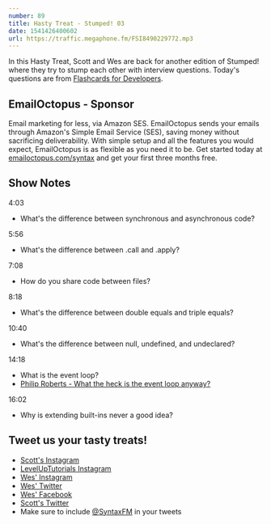 ```yaml
---
number: 89
title: Hasty Treat - Stumped! 03
date: 1541426400602
url: https://traffic.megaphone.fm/FSI8490229772.mp3
---
```


In this Hasty Treat, Scott and Wes are back for another edition of Stumped! where they try to stump each other with interview questions. Today's questions are from [Flashcards for Developers](https://www.flashcardsfordevelopers.com/).

## EmailOctopus - Sponsor

Email marketing for less, via Amazon SES. EmailOctopus sends your emails through Amazon's Simple Email Service (SES), saving money without sacrificing deliverability. With simple setup and all the features you would expect, EmailOctopus is as flexible as you need it to be. Get started today at [emailoctopus.com/syntax](https://emailoctopus.com/syntax) and get your first three months free.

## Show Notes

4:03

* What's the difference between synchronous and asynchronous code?

5:56

* What's the difference between .call and .apply?

7:08

* How do you share code between files?

8:18

* What's the difference between double equals and triple equals?

10:40

* What's the difference between null, undefined, and undeclared?

14:18

* What is the event loop?
* [Philip Roberts - What the heck is the event loop anyway?](https://www.youtube.com/watch?v=8aGhZQkoFbQ)

16:02

* Why is extending built-ins never a good idea?

## Tweet us your tasty treats!

* [Scott's Instagram](https://www.instagram.com/stolinski/)
* [LevelUpTutorials Instagram](https://www.instagram.com/LevelUpTutorials/)
* [Wes' Instagram](https://www.instagram.com/wesbos/)
* [Wes' Twitter](https://twitter.com/wesbos)
* [Wes' Facebook](https://www.facebook.com/wesbos.developer)
* [Scott's Twitter](https://twitter.com/stolinski)
* Make sure to include [@SyntaxFM](https://twitter.com/SyntaxFM) in your tweets
